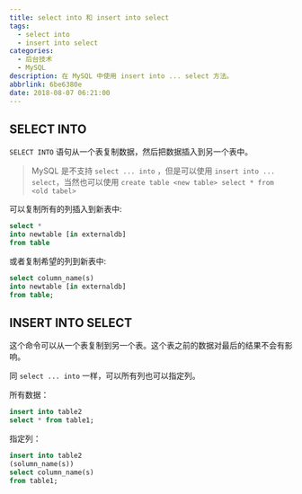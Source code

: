 ```yaml
---
title: select into 和 insert into select
tags:
  - select into
  - insert into select
categories:
  - 后台技术
  - MySQL
description: 在 MySQL 中使用 insert into ... select 方法。
abbrlink: 6be6380e
date: 2018-08-07 06:21:00
---
```



## SELECT INTO 

`SELECT INTO` 语句从一个表复制数据，然后把数据插入到另一个表中。

> MySQL 是不支持 `select ... into` ，但是可以使用 `insert into ... select`，当然也可以使用 `create table <new table> select * from <old tabel>`

可以复制所有的列插入到新表中:

```sql
select *
into newtable [in externaldb]
from table
```

或者复制希望的列到新表中:

```sql
select column_name(s)
into newtable [in externaldb]
from table;
```


## INSERT INTO SELECT 

这个命令可以从一个表复制到另一个表。这个表之前的数据对最后的结果不会有影响。

同 `select ... into` 一样，可以所有列也可以指定列。

所有数据：

```sql
insert into table2
select * from table1;
```

指定列：

```sql
insert into table2
(solumn_name(s))
select column_name(s)
from table1;
```
